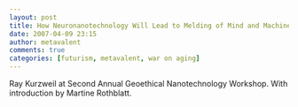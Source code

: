 ```yaml
---
layout: post
title: How Neuronanotechnology Will Lead to Melding of Mind and Machine
date: 2007-04-09 23:15
author: metavalent
comments: true
categories: [futurism, metavalent, war on aging]
---
```

Ray  Kurzweil at Second Annual Geoethical Nanotechnology Workshop. With introduction by Martine Rothblatt. 

